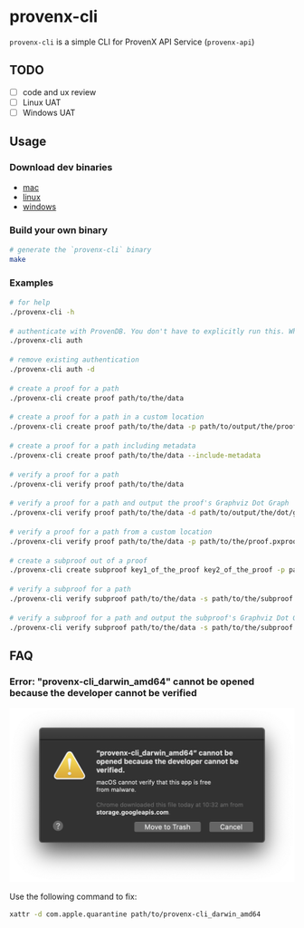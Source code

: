 # provenx-cli

`provenx-cli` is a simple CLI for ProvenX API Service (`provenx-api`)

## TODO

- [ ] code and ux review
- [ ] Linux UAT
- [ ] Windows UAT

## Usage

### Download dev binaries

- [mac](https://storage.googleapis.com/provendb-dev/provenx-cli/provenx-cli_darwin_amd64)
- [linux](https://storage.googleapis.com/provendb-dev/provenx-cli/provenx-cli_linux_amd64)
- [windows](https://storage.googleapis.com/provendb-dev/provenx-cli/provenx-cli_windows_amd64.exe)

### Build your own binary

```bash
# generate the `provenx-cli` binary
make
```

### Examples

```bash
# for help
./provenx-cli -h

# authenticate with ProvenDB. You don't have to explicitly run this. When you execute a command that requires authentication, it will be automatically run
./provenx-cli auth

# remove existing authentication
./provenx-cli auth -d

# create a proof for a path
./provenx-cli create proof path/to/the/data

# create a proof for a path in a custom location
./provenx-cli create proof path/to/the/data -p path/to/output/the/proof.pxproof

# create a proof for a path including metadata
./provenx-cli create proof path/to/the/data --include-metadata

# verify a proof for a path
./provenx-cli verify proof path/to/the/data

# verify a proof for a path and output the proof's Graphviz Dot Graph
./provenx-cli verify proof path/to/the/data -d path/to/output/the/dot/graph.dot

# verify a proof for a path from a custom location
./provenx-cli verify proof path/to/the/data -p path/to/the/proof.pxproof

# create a subproof out of a proof
./provenx-cli create subproof key1_of_the_proof key2_of_the_proof -p path/to/the/proof.pxproof -s path/to/output/the/subproof.pxsubproof

# verify a subproof for a path
./provenx-cli verify subproof path/to/the/data -s path/to/the/subproof.pxsubproof

# verify a subproof for a path and output the subproof's Graphviz Dot Graph
./provenx-cli verify subproof path/to/the/data -s path/to/the/subproof.pxsubproof -d path/to/output/the/dot/graph.dot
```

## FAQ

### Error: "provenx-cli_darwin_amd64" cannot be opened because the developer cannot be verified

![Mac Cannot Open Issue](docs/mac_cannot_open_issue.png)

Use the following command to fix:

```bash
xattr -d com.apple.quarantine path/to/provenx-cli_darwin_amd64
```
